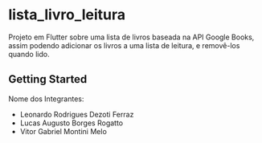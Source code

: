 # lista_livro_leitura

Projeto em Flutter sobre uma lista de livros baseada na API Google Books, assim podendo adicionar os livros a uma lista de leitura, e removê-los quando lido.

## Getting Started

Nome dos Integrantes:

- Leonardo Rodrigues Dezoti Ferraz
- Lucas Augusto Borges Rogatto
- Vitor Gabriel Montini Melo
